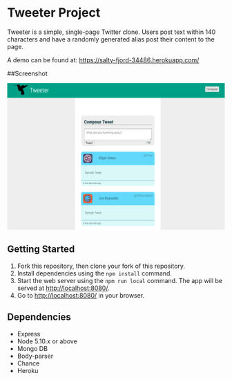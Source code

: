 # Tweeter Project

Tweeter is a simple, single-page Twitter clone. Users post text within 140 characters and have a randomly generated alias post their content to the page.

A demo can be found at:
https://salty-fjord-34486.herokuapp.com/

##Screenshot

!['Home Page'](https://github.com/boomerandzapper/tweetr/blob/master/Docs/screenshot.png)

## Getting Started

1. Fork this repository, then clone your fork of this repository.
2. Install dependencies using the `npm install` command.
3. Start the web server using the `npm run local` command. The app will be served at <http://localhost:8080/>.
4. Go to <http://localhost:8080/> in your browser.

## Dependencies

- Express
- Node 5.10.x or above
- Mongo DB
- Body-parser
- Chance
- Heroku



